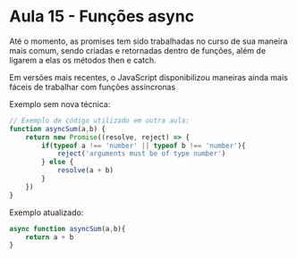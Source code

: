 # Aula 15 - Funções async
Até o momento, as promises tem sido trabalhadas no curso de sua maneira mais comum, sendo criadas e retornadas dentro de funções, além de ligarem a elas os métodos then e catch.

Em versões mais recentes, o JavaScript disponibilizou maneiras ainda mais fáceis de trabalhar com funções assíncronas

Exemplo sem nova técnica:
```js
// Exemplo de código utilizado em outra aula:
function asyncSum(a,b) {
    return new Promise((resolve, reject) => {
        if(typeof a !== 'number' || typeof b !== 'number'){
            reject('arguments must be of type number')
        } else {
            resolve(a + b)
        }
    })
}
```

Exemplo atualizado:
```js
async function asyncSum(a,b){
    return a + b
}